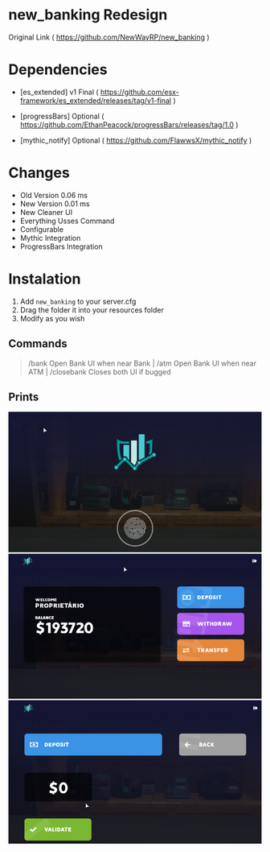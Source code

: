 # new_banking Redesign
Original Link ( https://github.com/NewWayRP/new_banking )

# Dependencies 

- [es_extended] v1 Final ( https://github.com/esx-framework/es_extended/releases/tag/v1-final )

- [progressBars] Optional ( https://github.com/EthanPeacock/progressBars/releases/tag/1.0 )
- [mythic_notify] Optional ( https://github.com/FlawwsX/mythic_notify )

# Changes

- Old Version 0.06 ms
- New Version 0.01 ms
- New Cleaner UI
- Everything Usses Command
- Configurable
- Mythic Integration
- ProgressBars Integration


# Instalation

1) Add `new_banking` to your server.cfg
2) Drag the folder it into your resources folder
3) Modify as you wish

## Commands

> /bank Open Bank UI when near Bank | 
> /atm Open Bank UI when near ATM |
> /closebank Closes both UI if bugged


## Prints

![](/images/Screenshot_1.png)
![](/images/Screenshot_2.png)
![](/images/Screenshot_3.png)
